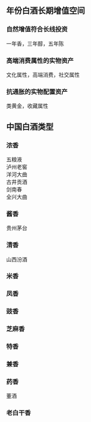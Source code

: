 ## 年份白酒长期增值空间
### 自然增值符合长线投资
一年香，三年醇，五年陈
### 高端消费属性的实物资产
文化属性，高端消费，社交属性
### 抗通胀的实物配置资产
类黄金，收藏属性

## 中国白酒类型
### 浓香
五粮液  
泸州老窖   
洋河大曲   
古井贡酒    
剑南春   
全兴大曲   
### 酱香
贵州茅台
### 清香
山西汾酒
### 米香
### 凤香
### 豉香
### 芝麻香
### 特香
### 兼香
### 药香
董酒
### 老白干香
